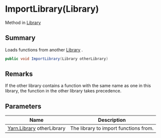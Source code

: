 # ImportLibrary(Library)

Method in [Library](yarn.library.md)

## Summary

Loads functions from another [Library](yarn.library.md) .

```csharp
public void ImportLibrary(Library otherLibrary)
```

## Remarks

If the other library contains a function with the same name as one in this library, the function in the other library takes precedence.

## Parameters

| Name                                         | Description                           |
| -------------------------------------------- | ------------------------------------- |
| [Yarn.Library](yarn.library.md) otherLibrary | The library to import functions from. |
